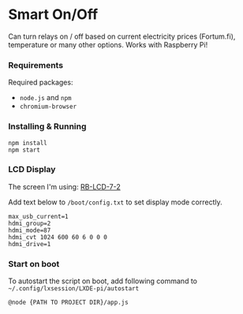 # Smart On/Off

Can turn relays on / off based on current electricity prices (Fortum.fi), temperature or many other options. Works with Raspberry Pi!

### Requirements

Required packages:
* `node.js` and `npm`
* `chromium-browser`

### Installing & Running

```
npm install
npm start
```

### LCD Display

The screen I'm using: [RB-LCD-7-2](https://www.conrad.de/de/raspberry-pi-display-modul-rb-lcd-7-2-raspberry-pi-banana-pi-cubieboard-pcduino-1543962.html)

Add text below to `/boot/config.txt` to set display mode correctly.

```
max_usb_current=1
hdmi_group=2
hdmi_mode=87
hdmi_cvt 1024 600 60 6 0 0 0
hdmi_drive=1
```

### Start on boot

To autostart the script on boot, add following command to `~/.config/lxsession/LXDE-pi/autostart`

`@node {PATH TO PROJECT DIR}/app.js`